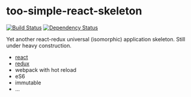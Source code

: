 # too-simple-react-skeleton

[![Build Status](https://travis-ci.org/hhjcz/too-simple-react-skeleton.svg?branch=master)](https://travis-ci.org/hhjcz/too-simple-react-skeleton)
[![Dependency Status](https://david-dm.org/hhjcz/too-simple-react-skeleton.svg)](https://david-dm.org/hhjcz/too-simple-react-skeleton)

Yet another react-redux universal (isomorphic) application skeleton. Still under heavy construction.

- [react](https://facebook.github.io/react/index.html)
- [redux](https://github.com/rackt/redux)
- webpack with hot reload
- eS6
- immutable
- ...